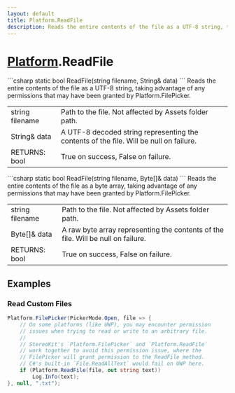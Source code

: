 ```yaml
---
layout: default
title: Platform.ReadFile
description: Reads the entire contents of the file as a UTF-8 string, taking advantage of any permissions that may have been granted by Platform.FilePicker.
---
```

# [Platform]({{site.url}}/Pages/StereoKit/Platform.html).ReadFile

<div class='signature' markdown='1'>
```csharp
static bool ReadFile(string filename, String& data)
```
Reads the entire contents of the file as a UTF-8 string,
taking advantage of any permissions that may have been granted by
Platform.FilePicker.
</div>

|  |  |
|--|--|
|string filename|Path to the file. Not affected by Assets             folder path.|
|String& data|A UTF-8 decoded string representing the             contents of the file. Will be null on failure.|
|RETURNS: bool|True on success, False on failure.|

<div class='signature' markdown='1'>
```csharp
static bool ReadFile(string filename, Byte[]& data)
```
Reads the entire contents of the file as a byte array,
taking advantage of any permissions that may have been granted by
Platform.FilePicker.
</div>

|  |  |
|--|--|
|string filename|Path to the file. Not affected by Assets             folder path.|
|Byte[]& data|A raw byte array representing the contents of             the file. Will be null on failure.|
|RETURNS: bool|True on success, False on failure.|





## Examples

### Read Custom Files
```csharp
Platform.FilePicker(PickerMode.Open, file => {
	// On some platforms (like UWP), you may encounter permission
	// issues when trying to read or write to an arbitrary file.
	//
	// StereoKit's `Platform.FilePicker` and `Platform.ReadFile`
	// work together to avoid this permission issue, where the
	// FilePicker will grant permission to the ReadFile method.
	// C#'s built-in `File.ReadAllText` would fail on UWP here.
	if (Platform.ReadFile(file, out string text))
		Log.Info(text);
}, null, ".txt");
```

